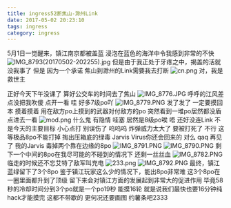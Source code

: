 ```yaml
---
title: ingress52断焦山-滁州Link
date: 2017-05-02 20:23:10
tags: ingress
category: ingress
---
```

5月1日一觉醒来，镇江南京都被盖蓝
浸泡在蓝色的海洋中令我感到非常的不快
![IMG_8793(20170502-202255).jpg][1]
但是由于我正处于牙疼之中，揭盖的活就没我事了
但是
因为一个承诺
焦山到滁州的Link需要我去打断
![cn.png][2]
对，我是救世主


<!--more-->


正好今天下午没课了
算好公交车的时间去了焦山
![IMG_8776.JPG][3]
呼呼的江风差点没把我吹傻
点开一看
哇 好多7级po吖
![IMG_8779.PNG][4]
发了发了
一定要摸回本
摸着摸着 
用在敌方po上摸到的武器对付敌方的po
突然看到一堆po居然都没盾
点进去一看
![mod.png][5]
什么鬼
有隐情
哇塞 居然是8级po唉
唔 还好没连Link 不是今天的主要目标
小心点打 别误伤了
呜呜呜 炸弹威力太大了 要被打死了
不行 这等极品8po不能打掉
掏出压箱底的绿毒 
Jarvis Virus你还会回来的 对么 
qaq 再见了 我的Jarvis
毒掉两个靠在边缘的8po
![IMG_8791.PNG][6]
![IMG_8790.PNG][7]
剩下一个中间的8po在我尽可能的不碰到的情况下
还剩一丝丝血
![IMG_8782.PNG][8]
临走的时候还不忘艾特了敌军叫充电
![233.png][9]
![IMG_8792.PNG][10]
最终，镇江蓝绿留下了3个8po
鉴于镇江玩家这么少的情况下，能出8po非常难
这3个8po在一圈里面都升到了顶级
留下来会对镇江方面的发展起到非常大的促进作用
毕竟58秒的冷却时间分到3个po就是一个po19秒
能摸16轮
就是说我们最快也要16分钟纯hack才能摸完 这都不带歇的
更何况还要画图
约薯条吧2333

  [1]: https://img.totoro.ink/images/2017/07/02/jQIZ.jpg
  [2]: https://img.totoro.ink/images/2017/07/02/jD68.jpg
  [3]: https://img.totoro.ink/images/2017/07/02/ja8n.jpg
  [4]: https://img.totoro.ink/images/2017/07/02/jRi6.png
  [5]: https://img.totoro.ink/images/2017/07/02/joXx.jpg
  [6]: https://img.totoro.ink/images/2017/07/02/jBDB.png
  [7]: https://img.totoro.ink/images/2017/07/02/jIb4.png
  [8]: https://img.totoro.ink/images/2017/07/02/jJMw.png
  [9]: https://img.totoro.ink/images/2017/07/02/jZyQ.jpg
  [10]: https://img.totoro.ink/images/2017/07/02/jeAO.png
